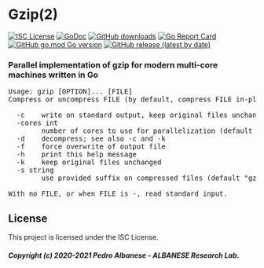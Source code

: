 # Gzip(2)
[![ISC License](http://img.shields.io/badge/license-ISC-blue.svg)](https://github.com/pedroalbanese/gzip/blob/master/LICENSE.md) 
[![GoDoc](https://godoc.org/github.com/pedroalbanese/gzip?status.png)](http://godoc.org/github.com/pedroalbanese/gzip)
[![GitHub downloads](https://img.shields.io/github/downloads/pedroalbanese/gzip/total.svg?logo=github&logoColor=white)](https://github.com/pedroalbanese/gzip/releases)
[![Go Report Card](https://goreportcard.com/badge/github.com/pedroalbanese/gzip)](https://goreportcard.com/report/github.com/pedroalbanese/gzip)
[![GitHub go.mod Go version](https://img.shields.io/github/go-mod/go-version/pedroalbanese/gzip)](https://golang.org)
[![GitHub release (latest by date)](https://img.shields.io/github/v/release/pedroalbanese/gzip)](https://github.com/pedroalbanese/gzip/releases)
### Parallel implementation of gzip for modern multi-core machines written in Go 
<pre>Usage: gzip [OPTION]... [FILE]
Compress or uncompress FILE (by default, compress FILE in-place).

  -c    write on standard output, keep original files unchanged
  -cores int
        number of cores to use for parallelization (default 1)
  -d    decompress; see also -c and -k
  -f    force overwrite of output file
  -h    print this help message
  -k    keep original files unchanged
  -s string
        use provided suffix on compressed files (default "gz")

With no FILE, or when FILE is -, read standard input.</pre>

## License

This project is licensed under the ISC License.

##### Copyright (c) 2020-2021 Pedro Albanese - ALBANESE Research Lab.
